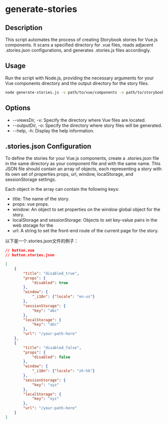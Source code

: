 # generate-stories

## Description
This script automates the process of creating Storybook stories for Vue.js components. It scans a specified directory for .vue files, reads adjacent .stories.json configurations, and generates .stories.js files accordingly.

## Usage
Run the script with Node.js, providing the necessary arguments for your Vue components directory and the output directory for the story files.

``` bash
node generate-stories.js -v path/to/vue/components -o path/to/storybook/stories
```

## Options
- --viewsDir, -v: Specify the directory where Vue files are located.
- --outputDir, -o: Specify the directory where story files will be generated.
- --help, -h: Display the help information.

## .stories.json Configuration
To define the stories for your Vue.js components, create a .stories.json file in the same directory as your component file and with the same name. This JSON file should contain an array of objects, each representing a story with its own set of properties props, url, window, localStorage, and sessionStorage settings.

Each object in the array can contain the following keys:

- title: The name of the story.
- props: vue props.
- window: An object to set properties on the window global object for the story.
- localStorage and sessionStorage: Objects to set key-value pairs in the web storage for the 
- url: A string to set the front-end route of the current page for the story.

以下是一个.stories.json文件的例子：

``` json
// button.vue
// button.stories.json

[
    {
        "title": "disabled_true",
        "props": {
            "disabled": true
        },
        "window": {
            "_i18n": {"locale": "en-us"}
        },
        "sessionStorage": {
            "key": "abc"
        },
        "localStorage": {
            "key": "abc"
        },
        "url": "/your-path-here"
    },
    {
        "title": "disabled_false",
        "props": {
            "disabled": false
        },
        "window": {
            "_i18n": {"locale": "zh-hk"}
        },
        "sessionStorage": {
            "key": "xyz"
        },
        "localStorage": {
            "key": "xyz"
        },
        "url": "/your-path-here"
    }
]

```
